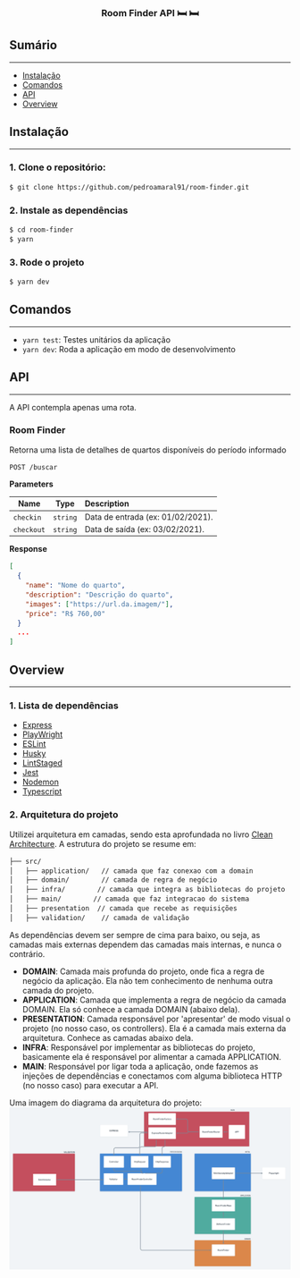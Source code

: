 <h3 align="center">
  Room Finder API  🛏️ 🛏️
</h3>

## Sumário
---
- [Instalação](#instalação)
- [Comandos](#comandos)
- [API](#api)
- [Overview](#overview)

## Instalação
---
### 1. Clone o repositório:

```bash
$ git clone https://github.com/pedroamaral91/room-finder.git
```

### 2. Instale as dependências
```bash
$ cd room-finder
$ yarn
```
### 3. Rode o projeto
```bash
$ yarn dev
```

## Comandos
---
- `yarn test`: Testes unitários da aplicação
- `yarn dev`: Roda a aplicação em modo de desenvolvimento

## API
---
A API contempla apenas uma rota.

### Room Finder

Retorna uma lista de detalhes de quartos disponíveis do período informado

```
POST /buscar
```

**Parameters**

| Name  | Type | Description                    |
|--------|------|:-------------------------------|
| `checkin` | `string` |Data de entrada (ex: 01/02/2021). |
| `checkout` | `string` |Data de saída (ex: 03/02/2021). |

**Response**

```json
[
  {
    "name": "Nome do quarto",
    "description": "Descrição do quarto",
    "images": ["https://url.da.imagem/"],
    "price": "R$ 760,00"
  }
  ...
]
```

## Overview
---
### 1. Lista de dependências
- [Express](https://expressjs.com/)
- [PlayWright](https://playwright.dev/)
- [ESLint](https://eslint.org/)
- [Husky](https://www.npmjs.com/package/husky)
- [LintStaged](https://www.npmjs.com/package/lint-staged)
- [Jest](https://jestjs.io/)
- [Nodemon](https://nodemon.io/)
- [Typescript](https://www.typescriptlang.org/)

### 2. Arquitetura do projeto
Utilizei arquitetura em camadas, sendo esta aprofundada no livro [Clean Architecture](https://en.wikipedia.org/wiki/Robert_C._Martin). A estrutura do projeto se resume em: 
```bash
├── src/
│   ├── application/   // camada que faz conexao com a domain
│   ├── domain/        // camada de regra de negócio
│   ├── infra/        // camada que integra as bibliotecas do projeto
│   ├── main/        // camada que faz integracao do sistema
│   ├── presentation  // camada que recebe as requisições
│   ├── validation/    // camada de validação 
```
As dependências devem ser sempre de cima para baixo, ou seja, as camadas mais externas dependem das camadas mais internas, e nunca o contrário.
- **DOMAIN**: Camada mais profunda do projeto, onde fica a regra de negócio da aplicação. Ela não tem conhecimento de nenhuma outra camada do projeto.
- **APPLICATION**: Camada que implementa a regra de negócio da camada DOMAIN. Ela só conhece a camada DOMAIN (abaixo dela).
- **PRESENTATION**: Camada responsável por 'apresentar' de modo visual o projeto (no nosso caso, os controllers). Ela é a camada mais externa da arquitetura. Conhece as camadas abaixo dela.
- **INFRA**: Responsável por implementar as bibliotecas do projeto, basicamente ela é responsável por alimentar a camada APPLICATION.
- **MAIN**: Responsável por ligar toda a aplicação, onde fazemos as injeções de dependências e conectamos com alguma biblioteca HTTP (no nosso caso) para executar a API.

Uma imagem do diagrama da arquitetura do projeto:
![diagrama-arquitetura-projeto](https://raw.githubusercontent.com/pedroamaral91/room-finder/master/src/assets/project-concept.png)



